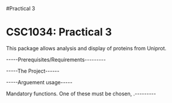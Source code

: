 #Practical 3 

CSC1034: Practical 3
====================

This package allows analysis and display of proteins from Uniprot.

-----Prerequisites/Requirements---------



-----The Project------



-----Arguement usage-----

  
  
Mandatory functions. One of these must be chosen, .---------


